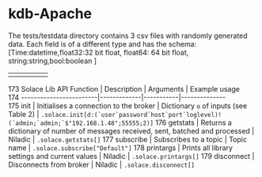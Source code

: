 # kdb-Apache

The tests/testdata directory contains 3 csv files with randomly generated data. Each field is of a different type and has the schema:
[Time:datetime,float32:32 bit float, float64: 64 bit float, string:string,bool:boolean ]


|   |   |   |   |   |
|---|---|---|---|---|
|   |   |   |   |   |

173 Solace Lib API Function | Description | Arguments | Example usage               
174 ------------------------|-------------|-----------|--------------               
175 init | Initialises a connection to the broker | Dictionary `o` of inputs (see Table 2) | ```.solace.init[d:(`user`password`host`port`loglevel)!(`admin;`admin;`$"192.168.1.48";55555;2)]```
176 getstats | Returns a dictionary of number of messages received, sent, batched and processed | Niladic | `.solace.getstats[]`
177 subscribe | Subscribes to a topic | Topic name | `.solace.subscribe["Default"]` 
178 printargs | Prints all library settings and current values | Niladic | `.solace.printargs[]`
179 disconnect | Disconnects from broker | Niladic | `.solace.disconnect[]`  
